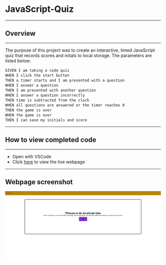 # JavaScript-Quiz
---

## Overview
---

The purpose of this project was to create an interactive, timed JavaScript quiz that records scores and initals to local storage. The parameters are listed below:

```
GIVEN I am taking a code quiz
WHEN I click the start button
THEN a timer starts and I am presented with a question
WHEN I answer a question
THEN I am presented with another question
WHEN I answer a question incorrectly
THEN time is subtracted from the clock
WHEN all questions are answered or the timer reaches 0
THEN the game is over
WHEN the game is over
THEN I can save my initials and score
```
---

## How to view completed code
---

* Open with VSCode
* Click [here](https://ddouglas86.github.io/JavaScript-Quiz/) to view the live webpage
---
## Webpage screenshot
![Image](JavaScript-Quiz.png)

